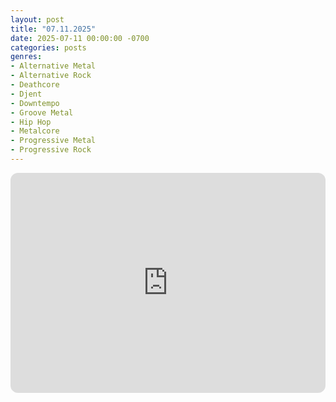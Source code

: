 ```yaml
---
layout: post
title: "07.11.2025"
date: 2025-07-11 00:00:00 -0700
categories: posts
genres:
- Alternative Metal
- Alternative Rock
- Deathcore
- Djent
- Downtempo
- Groove Metal
- Hip Hop
- Metalcore
- Progressive Metal
- Progressive Rock
---
```

<iframe style="border-radius:12px" src="https://open.spotify.com/embed/playlist/3iFi8AMpG8nFcz50xG7AcA?utm_source=generator" width="100%" height="352" frameBorder="0" allowfullscreen="" allow="autoplay; clipboard-write; encrypted-media; fullscreen; picture-in-picture" loading="lazy"></iframe>